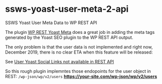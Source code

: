 # ssws-yoast-user-meta-2-api
SSWS Yoast User Meta Data to WP REST API

The plugin [WP REST Yoast Meta](https://wordpress.org/plugins/wp-rest-yoast-meta/) does a great job in adding the meta tags generated by the Yoast SEO plugin to the WP REST API output.

The only problem is that the user data is not implemented and right now, December 2019, there is no clear ETA when this feature will be released:

See [User Yoast Social Links not available in REST API](https://wordpress.org/support/topic/user-yoast-social-links-not-available-in-rest-api/)

So this rough plugin implemntes those endopoints for the user object in REST:
`/wp-json/wp/v2/users`
**https://your-site.com/wp-json/wp/v2/users**